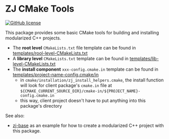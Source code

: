 # ZJ CMake Tools

[![GitHub license](https://img.shields.io/badge/license-Apache--2.0-blue.svg)](https://github.com/zongyaojin/zj-cmake/blob/main/LICENSE)

This package provides some basic CMake tools for building and installing modularized C++ projects.

- The **root level** `CMakeLists.txt` file template can be found in [templates/rool-level-CMakeLists.txt](./templates/root-level-CMakeLists.txt.in)
- A **library level** `CMakeLists.txt` template can be found in [templates/lib-level-CMakeLists.txt](./templates/lib-level-CMakeLists.txt.in)
- The **install component** `xxx-config.cmake.in` template can be found in [templates/project-name-config.cmake/in](./templates/project-name-config.cmake.in)
  - in `cmake/installation/zj_install_helpers.cmake`, the install function will look for client package's `cmake.in` file at `${CMAKE_CURRENT_SOURCE_DIR}/cmake-in/${PROJECT_NAME}-config.cmake.in`
  - this way, client project doesn't have to put anything into this package's directory

See also:

- [zj-base](https://github.com/zongyaojin/zj-base) as an example for how to create a modularized C++ project with this package.
